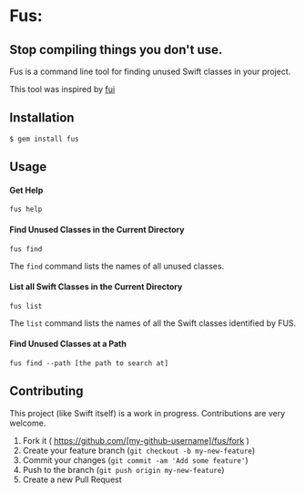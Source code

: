 # Fus: 

## Stop compiling things you don't use. 
Fus is a command line tool for finding unused Swift classes in your project.

This tool was inspired by [fui](https://github.com/dblock/fui)

## Installation
```
$ gem install fus
```

## Usage

#### Get Help

```
fus help
```

#### Find Unused Classes in the Current Directory

```
fus find
```

The `find` command lists the names of all unused classes.

#### List all Swift Classes in the Current Directory

```
fus list
```

The `list` command lists the names of all the Swift classes identified by FUS.

#### Find Unused Classes at a Path

```
fus find --path [the path to search at]
```

## Contributing

This project (like Swift itself) is a work in progress. 
Contributions are very welcome.

1. Fork it ( https://github.com/[my-github-username]/fus/fork )
2. Create your feature branch (`git checkout -b my-new-feature`)
3. Commit your changes (`git commit -am 'Add some feature'`)
4. Push to the branch (`git push origin my-new-feature`)
5. Create a new Pull Request
